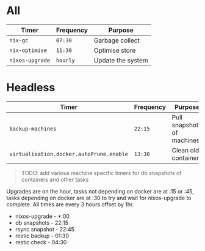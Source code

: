 <!--
SPDX-FileCopyrightText: Andrew Hayzen <ahayzen@gmail.com>

SPDX-License-Identifier: MPL-2.0
-->

# All

| Timer | Frequency | Purpose |
|-------|-----------|---------|
| `nix-gc` | `07:30` | Garbage collect |
| `nix-optimise` | `11:30` | Optimise store |
| `nixos-upgrade` | `hourly` | Update the system |


# Headless

| Timer | Frequency | Purpose |
|-------|-----------|---------|
| `backup-machines` | `22:15` | Pull snapshot of machines |
| `virtualisation.docker.autoPrune.enable` | `13:30` | Clean old containers |

> TODO: add various machine specific timers for db snapshots of containers and other tasks

Upgrades are on the hour, tasks not depending on docker are at :15 or :45, tasks depending on docker
are at :30 to try and wait for nixos-upgrade to complete. All times are every 3 hours offset by 1hr.

  * nixos-upgrade - *:00
  * db snapshots - 22:15
  * rsync snapshot - 22:45
  * restic backup - 01:30
  * restic check - 04:30
